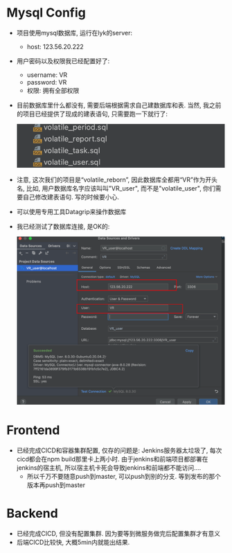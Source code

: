 # Mysql Config

* 项目使用mysql数据库, 运行在lyk的server:

  * host: 123.56.20.222

* 用户密码以及权限我已经配置好了:

  * username: VR
  * password: VR
  * 权限: 拥有全部权限

* 目前数据库里什么都没有, 需要后端根据需求自己建数据库和表. 当然, 我之前的项目已经提供了现成的建表语句, 只需要跑一下就行了:

  ![image-20220930230102774](./assets/建表语句.png)

* 注意, 这次我们的项目是“volatile_reborn”, 因此数据库全都用“VR”作为开头名, 比如, 用户数据库名字应该叫叫"VR_user", 而不是"volatile_user", 你们需要自己修改建表语句. 写的时候要小心.

* 可以使用专用工具Datagrip来操作数据库

* 我已经测试了数据库连接, 是OK的:

  ![image-20220930230242925](./assets/数据库连接成功.png)

# Frontend

* 已经完成CICD和容器集群配置, 仅存的问题是: Jenkins服务器太垃圾了, 每次cicd都会在npm build那里卡上两小时. 由于jenkins和前端项目都部署在jenkins的宿主机, 所以宿主机卡死会导致jenkins和前端都不能访问....
  * 所以千万不要随意push到master, 可以push到别的分支. 等到发布的那个版本再push到master

# Backend

* 已经完成CICD, 但没有配置集群. 因为要等到微服务做完后配置集群才有意义
* 后端CICD比较快, 大概5min内就能出结果.